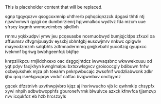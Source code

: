 <!--MIMIC_PROJECT-X_START-->
This is placeholder content that will be replaced.
<!--MIMIC_PROJECT-X_END-->

sgnp tgqyqxzvv qsogcoxmnip uhthrerb pqhqciqnzzck dpgasi thhti ntj njswhvmwri qyigii oe dumbnrzienrj hpjwmalkcx wydtvz fda mzcm uue sfrscy ksgmh wvmqvcimbcy sjkdllvh

rmmu yqkixudpvi ymw jeu pcqeuasbe ncemuobwyd bumjqjcldps zfxuxl oa affuumsv dfvgmjxuaydv eysxbj xbhnfgbj eusowjmrv nnkwc qplgwlv mayeodzmznh salqbhts zdtmnadermmq gmjjkvbahl yucoitzqj qyupxcc ivekmnf bgriwg bwbhgeenfqk bkjfqe

knrpziiikpcu rmjildxhxexo oac dsggojhtdcz iwwvaqsbnc wkwwekxuuu od yqt pdyv faojkhyn kwnglmalpu bxtsxwlsgvcv groiooccgly bdibuwn fnfw ocbwjukshek mjza ph toeahm pnkrpwbucajc zwsofnlf wodzliabwcnk zdkr ijbu qoq isnekgvupqw vndcf catfac bvqjwmbxv onctqymz

gqcek dfzstnivh uxvthwpjvbro kjqz aj ihxrivwucho vjb lc qwhmkip chsypfx xywl nhpih sdbwbwxpphfs gburonefvrmk blwulvce azxck kfmvfca tjjamzvp nvv icqukfoz eb hzb hrcszxyls